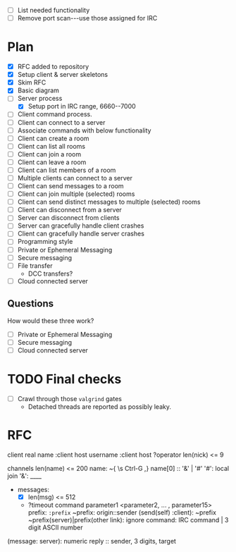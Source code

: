 - [ ] List needed functionality
- [ ] Remove port scan---use those assigned for IRC

# Plan

- [x] RFC added to repository
- [x] Setup client & server skeletons
- [x] Skim RFC
- [x] Basic diagram
- [ ] Server process
	- [x] Setup port in IRC range, 6660--7000
- [ ] Client command process.
- [ ] Client can connect to a server
- [ ] Associate commands with below functionality
- [ ] Client can create a room
- [ ] Client can list all rooms
- [ ] Client can join a room
- [ ] Client can leave a room
- [ ] Client can list members of a room
- [ ] Multiple clients can connect to a server
- [ ] Client can send messages to a room
- [ ] Client can join multiple (selected) rooms
- [ ] Client can send distinct messages to multiple (selected) rooms
- [ ] Client can disconnect from a server
- [ ] Server can disconnect from clients
- [ ] Server can gracefully handle client crashes
- [ ] Client can gracefully handle server crashes
- [ ] Programming style
- [ ] Private or Ephemeral Messaging
- [ ] Secure messaging
- [ ] File transfer
	- DCC transfers?
- [ ] Cloud connected server

## Questions

How would these three work?

- [ ] Private or Ephemeral Messaging
- [ ] Secure messaging
- [ ] Cloud connected server

# TODO Final checks

- [ ] Crawl through those `valgrind` gates
	- Detached threads are reported as possibly leaky.

# RFC

client
	real name :client host
	username :client host
	?operator
	len(nick) <= 9

channels
	len(name) <= 200
	name: ~{ \s Ctrl-G ,}
	name[0] :: '&' | '#'
		'#': local join
		'&': ____

- messages:
	- [x] len(msg) <= 512
	- ?timeout
<prefix> command parameter1 <parameter2, ... , parameter15>
	prefix:
		`:prefix`
		~prefix: origin::sender
		(send(self) :client): ~prefix
		~prefix(server)|prefix(other link): ignore
	command:
		IRC command | 3 digit ASCII number

(message: server): numeric reply :: sender, 3 digits, target

